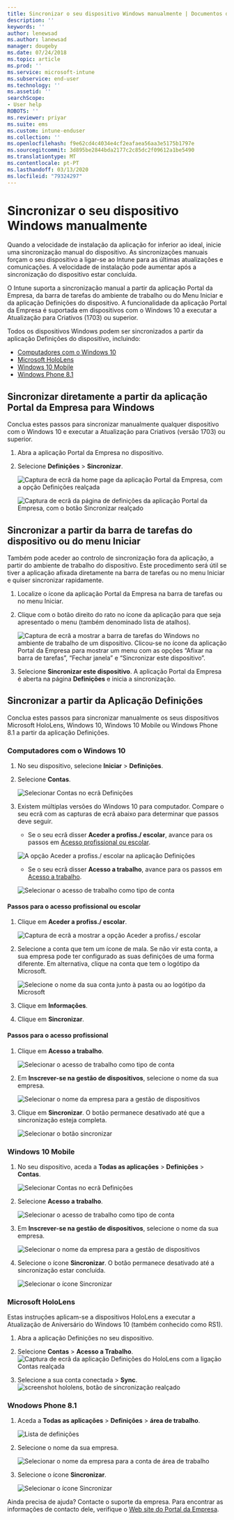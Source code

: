 ```yaml
---
title: Sincronizar o seu dispositivo Windows manualmente | Documentos da Microsoft
description: ''
keywords: ''
author: lenewsad
ms.author: lanewsad
manager: dougeby
ms.date: 07/24/2018
ms.topic: article
ms.prod: ''
ms.service: microsoft-intune
ms.subservice: end-user
ms.technology: ''
ms.assetid: ''
searchScope:
- User help
ROBOTS: ''
ms.reviewer: priyar
ms.suite: ems
ms.custom: intune-enduser
ms.collection: ''
ms.openlocfilehash: f9e62cd4c4034e4cf2eafaea56aa3e5175b1797e
ms.sourcegitcommit: 3d895be2844bda2177c2c85dc2f09612a1be5490
ms.translationtype: MT
ms.contentlocale: pt-PT
ms.lasthandoff: 03/13/2020
ms.locfileid: "79324297"
---
```

# <a name="sync-your-windows-device-manually"></a>Sincronizar o seu dispositivo Windows manualmente

Quando a velocidade de instalação da aplicação for inferior ao ideal, inicie uma sincronização manual do dispositivo. As sincronizações manuais forçam o seu dispositivo a ligar-se ao Intune para as últimas atualizações e comunicações. A velocidade de instalação pode aumentar após a sincronização do dispositivo estar concluída.

O Intune suporta a sincronização manual a partir da aplicação Portal da Empresa, da barra de tarefas do ambiente de trabalho ou do Menu Iniciar e da aplicação Definições do dispositivo. A funcionalidade da aplicação Portal da Empresa é suportada em dispositivos com o Windows 10 a executar a Atualização para Criativos (1703) ou superior. 

Todos os dispositivos Windows podem ser sincronizados a partir da aplicação Definições do dispositivo, incluindo:

* [Computadores com o Windows 10](#windows-10-desktop)  
* [Microsoft HoloLens](#microsoft-hololens)   
* [Windows 10 Mobile](#windows-10-mobile)  
* [Windows Phone 8.1](#windows-phone-81)    

## <a name="sync-directly-from-company-portal-app-for-windows"></a>Sincronizar diretamente a partir da aplicação Portal da Empresa para Windows
Conclua estes passos para sincronizar manualmente qualquer dispositivo com o Windows 10 e executar a Atualização para Criativos (versão 1703) ou superior.

1. Abra a aplicação Portal da Empresa no dispositivo.

2. Selecione **Definições** > **Sincronizar**.

    ![Captura de ecrã da home page da aplicação Portal da Empresa, com a opção Definições realçada](./media/RS1_homePage_settings_04.png)  
    
    ![Captura de ecrã da página de definições da aplicação Portal da Empresa, com o botão Sincronizar realçado](./media/RS1_settingspage_sync05.png)  

## <a name="sync-from-device-taskbar-or-start-menu"></a>Sincronizar a partir da barra de tarefas do dispositivo ou do menu Iniciar   

Também pode aceder ao controlo de sincronização fora da aplicação, a partir do ambiente de trabalho do dispositivo. Este procedimento será útil se tiver a aplicação afixada diretamente na barra de tarefas ou no menu Iniciar e quiser sincronizar rapidamente.  

1. Localize o ícone da aplicação Portal da Empresa na barra de tarefas ou no menu Iniciar.  
2. Clique com o botão direito do rato no ícone da aplicação para que seja apresentado o menu (também denominado lista de atalhos).  

    ![Captura de ecrã a mostrar a barra de tarefas do Windows no ambiente de trabalho de um dispositivo. Clicou-se no ícone da aplicação Portal da Empresa para mostrar um menu com as opções “Afixar na barra de tarefas”, “Fechar janela” e “Sincronizar este dispositivo”.](./media/sync-device-from-start-menu-1807.png)  

3. Selecione **Sincronizar este dispositivo**. A aplicação Portal da Empresa é aberta na página **Definições** e inicia a sincronização.  

## <a name="sync-from-settings-app"></a>Sincronizar a partir da Aplicação Definições 
Conclua estes passos para sincronizar manualmente os seus dispositivos Microsoft HoloLens, Windows 10, Windows 10 Mobile ou Windows Phone 8.1 a partir da aplicação Definições.  

### <a name="windows-10-desktop"></a>Computadores com o Windows 10
1. No seu dispositivo, selecione **Iniciar** > **Definições**.

2. Selecione **Contas**.

    ![Selecionar Contas no ecrã Definições](./media/win10pc-sync-2-settings-accounts.png)  

3. Existem múltiplas versões do Windows 10 para computador. Compare o seu ecrã com as capturas de ecrã abaixo para determinar que passos deve seguir. 

    * Se o seu ecrã disser **Aceder a profiss./ escolar**, avance para os passos em [Acesso profissional ou escolar](#access-work-or-school-steps).

    ![A opção Aceder a profiss./ escolar na aplicação Definições](./media/w10-enroll-rs1-connect-to-work-or-school.png)  

    * Se o seu ecrã disser **Acesso a trabalho**, avance para os passos em [Acesso a trabalho](#work-access-steps).  

    ![Selecionar o acesso de trabalho como tipo de conta](./media/win10pc-sync-3-work-access.png)

#### <a name="access-work-or-school-steps"></a>Passos para o acesso profissional ou escolar

1. Clique em **Aceder a profiss./ escolar**.

    ![Captura de ecrã a mostrar a opção Aceder a profiss./ escolar](./media/w10-enroll-rs1-connect-to-work-or-school.png)  

2. Selecione a conta que tem um ícone de mala. Se não vir esta conta, a sua empresa pode ter configurado as suas definições de uma forma diferente. Em alternativa, clique na conta que tem o logótipo da Microsoft.

     ![Selecione o nome da sua conta junto à pasta ou ao logótipo da Microsoft](./media/win10pc-rs1-sync-info-button.png)

3. Clique em **Informações**. 

4. Clique em **Sincronizar**. 

#### <a name="work-access-steps"></a>Passos para o acesso profissional

1. Clique em **Acesso a trabalho**.

    ![Selecionar o acesso de trabalho como tipo de conta](./media/win10pc-sync-3-work-access.png)

2. Em **Inscrever-se na gestão de dispositivos**, selecione o nome da sua empresa.

    ![Selecionar o nome da empresa para a gestão de dispositivos](./media/win10pc-sync-4-tap-com-name.png)

3. Clique em **Sincronizar**. O botão permanece desativado até que a sincronização esteja completa.

    ![Selecionar o botão sincronizar](./media/win10pc-sync-5-tap-sync.png)  


### <a name="windows-10-mobile"></a>Windows 10 Mobile

   1. No seu dispositivo, aceda a **Todas as aplicações** > **Definições** > **Contas**.

       ![Selecionar Contas no ecrã Definições](./media/win10m-sync-1-settings-accounts.png)

   2. Selecione **Acesso a trabalho**.

       ![Selecionar o acesso de trabalho como tipo de conta](./media/win10m-sync-2-work-access.png)

   3. Em **Inscrever-se na gestão de dispositivos**, selecione o nome da sua empresa.

       ![Selecionar o nome da empresa para a gestão de dispositivos](./media/win10m-sync-3-tap-comp-name.png)

   4. Selecione o ícone **Sincronizar**. O botão permanece desativado até a sincronização estar concluída.

       ![Selecionar o ícone Sincronizar](./media/win10m-sync-4-tap-sync.png)  
### <a name="microsoft-hololens"></a>Microsoft HoloLens  
Estas instruções aplicam-se a dispositivos HoloLens a executar a Atualização de Aniversário do Windows 10 (também conhecido como RS1). 
1. Abra a aplicação Definições no seu dispositivo.  

2. Selecione **Contas** > **Acesso a Trabalho**.  
    ![Captura de ecrã da aplicação Definições do HoloLens com a ligação Contas realçada](./media/RS1_holoLens_SettingsRS1_Accounts_06.png)  

3. Selecione a sua conta conectada > **Sync**.  ![screenshot hololens, botão de sincronização realçado](./media/RS1_holoLens_SyncRS1_Sync_08.png)  

### <a name="windows-phone-81"></a>Wnodows Phone 8.1

1. Aceda a **Todas as aplicações** > **Definições** > **área de trabalho**.

    ![Lista de definições](./media/wp81-1-sync-settings-workplace.png)

2. Selecione o nome da sua empresa.

    ![Selecionar o nome da empresa para a conta de área de trabalho](./media/wp81-2-sync-tap-compname.png)

3. Selecione o ícone **Sincronizar**.

    ![Selecionar o ícone Sincronizar](./media/wp81-3-sync-tap-sync-button.png)

Ainda precisa de ajuda? Contacte o suporte da empresa. Para encontrar as informações de contacto dele, verifique o [Web site do Portal da Empresa](https://go.microsoft.com/fwlink/?linkid=2010980).
